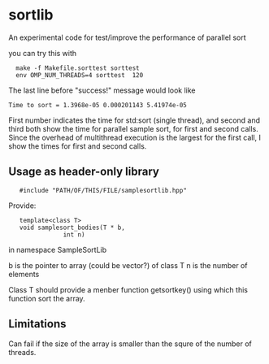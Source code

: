 # sortlib

An experimental code for test/improve the performance of parallel
sort

you can try this with

```
  make -f Makefile.sorttest sorttest
  env OMP_NUM_THREADS=4 sorttest  120
```
The last line before "success!" message would look like
```
Time to sort = 1.3968e-05 0.000201143 5.41974e-05
```
First number indicates the time for std:sort (single thread),
and second and third both show the time for parallel sample sort,
for first and second calls. Since the overhead of multithread
execution is the largest for the first call, I show the times for
first and second calls.

## Usage as header-only library

```
   #include "PATH/OF/THIS/FILE/samplesortlib.hpp"
```


Provide:
```
   template<class T>
   void samplesort_bodies(T * b,
		       int n)
```
   in namespace SampleSortLib

b is the pointer to array (could be vector?) of class T
n is the number of elements

Class T should provide a menber function getsortkey()
using which this function sort the array.


## Limitations

Can fail if the size of the array is smaller than the squre of the
number of threads.

